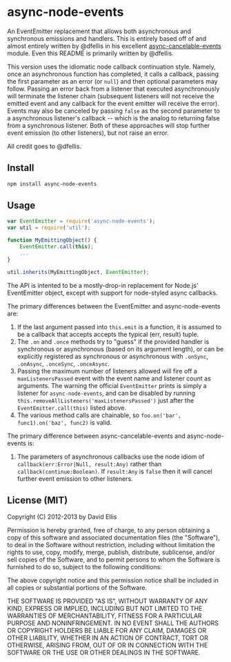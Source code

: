 # async-node-events

An EventEmitter replacement that allows both asynchronous and synchronous emissions and handlers.
This is entirely based off of and almost entirely written by @dfellis in his excellent
[async-cancelable-events](https://github.com/dfellis/async-cancelable-events) module. Even this
README is primarily written by @dfellis.

This version uses the idiomatic node callback continuation style. Namely, once an asynchronous
function has completed, it calls a callback, passing the first parameter as an error
(or `null`) and then optional parameters may follow. Passing an error back from a listener
that executed asynchronously will terminate the listener chain (subsequent listeners will not
receive the emitted event and any callback for the event emitter will receive the error). Events
may also be canceled by passing `false` as the second parameter to a asynchronous listener's
callback -- which is the analog to returning false from a synchronous listener. Both of these
approaches will stop further event emission (to other listeners), but not raise an error.

All credit goes to @dfellis.

## Install

```sh
npm install async-node-events
```

## Usage

```js
var EventEmitter = require('async-node-events');
var util = require('util');

function MyEmittingObject() {
    EventEmitter.call(this);
    ...
}

util.inherits(MyEmittingObject, EventEmitter);
```

The API is intented to be a mostly-drop-in replacement for Node.js' EventEmitter object, except with support for node-styled async callbacks.

The primary differences between the EventEmitter and async-node-events are:

1. If the last argument passed into ``this.emit`` is a function, it is assumed to be a callback that accepts accepts the typical (err, result) tuple.
2. The ``.on`` and ``.once`` methods try to "guess" if the provided handler is synchronous or asynchronous (based on its argument length), or can be explicitly registered as synchronous or asynchronous with ``.onSync``, ``.onAsync``, ``.onceSync``, ``.onceAsync``.
3. Passing the maximum number of listeners allowed will fire off a ``maxListenersPassed`` event with the event name and listener count as arguments. The warning the official ``EventEmitter`` prints is simply a listener for ``async-node-events``, and can be disabled by running ``this.removeAllListeners('maxListenersPassed')`` just after the ``EventEmitter.call(this)`` listed above.
4. The various method calls are chainable, so ``foo.on('bar', func1).on('baz', func2)`` is valid.

The primary difference between async-cancelable-events and async-node-events is:

1. The parameters of asynchronous callbacks use the node idiom of `callback(err:Error|Null, result:Any)` rather than `callback(continue:Boolean)`. If `result:Any` is `false` then it will cancel further event emission to other listeners.

## License (MIT)

Copyright (C) 2012-2013 by David Ellis

Permission is hereby granted, free of charge, to any person obtaining a copy
of this software and associated documentation files (the "Software"), to deal
in the Software without restriction, including without limitation the rights
to use, copy, modify, merge, publish, distribute, sublicense, and/or sell
copies of the Software, and to permit persons to whom the Software is
furnished to do so, subject to the following conditions:

The above copyright notice and this permission notice shall be included in
all copies or substantial portions of the Software.

THE SOFTWARE IS PROVIDED "AS IS", WITHOUT WARRANTY OF ANY KIND, EXPRESS OR
IMPLIED, INCLUDING BUT NOT LIMITED TO THE WARRANTIES OF MERCHANTABILITY,
FITNESS FOR A PARTICULAR PURPOSE AND NONINFRINGEMENT. IN NO EVENT SHALL THE
AUTHORS OR COPYRIGHT HOLDERS BE LIABLE FOR ANY CLAIM, DAMAGES OR OTHER
LIABILITY, WHETHER IN AN ACTION OF CONTRACT, TORT OR OTHERWISE, ARISING FROM,
OUT OF OR IN CONNECTION WITH THE SOFTWARE OR THE USE OR OTHER DEALINGS IN
THE SOFTWARE.
